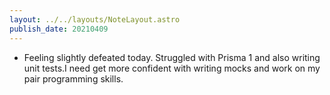 ```yaml
---
layout: ../../layouts/NoteLayout.astro
publish_date: 20210409
---
```


- Feeling slightly defeated today. Struggled with Prisma 1 and also writing unit tests.I need get more confident with writing mocks and work on my pair programming skills.

